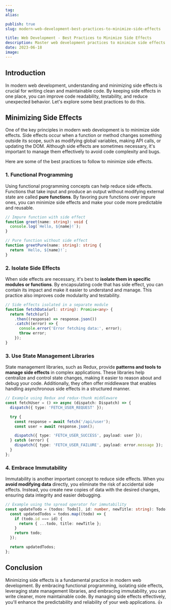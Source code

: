 ```yaml
---
tag:
alias:

publish: true
slug: modern-web-development-best-practices-to-minimize-side-effects

title: Web Development - Best Practices to Minimize Side Effects
description: Master web development practices to minimize side effects. Explore functional programming, isolating side effects, state management, and immutability benefits.
date: 2023-06-18
image:
---
```



## Introduction
In modern web development, understanding and minimizing side effects is crucial for writing clean and maintainable code. By keeping side effects in one place, you can improve code readability, testability, and reduce unexpected behavior. Let's explore some best practices to do this. 

## Minimizing Side Effects
One of the key principles in modern web development is to minimize side effects. Side effects occur when a function or method changes something outside its scope, such as modifying global variables, making API calls, or updating the DOM. Although side effects are sometimes necessary, it's important to manage them effectively to avoid code complexity and bugs.

Here are some of the best practices to follow to minimize side effects.

### 1. Functional Programming
Using functional programming concepts can help reduce side effects. Functions that take input and produce an output without modifying external state are called **pure functions**. By favoring pure functions over impure ones, you can minimize side effects and make your code more predictable and reusable.

```typescript
// Impure function with side effect
function greet(name: string): void {
  console.log(`Hello, ${name}!`);
}

// Pure function without side effect
function greetPure(name: string): string {
  return `Hello, ${name}!`;
}
```

### 2. Isolate Side Effects
When side effects are necessary, it's best to **isolate them in specific modules or functions**. By encapsulating code that has side effect, you can contain its impact and make it easier to understand and manage. This practice also improves code modularity and testability.

```typescript
// Side effects isolated in a separate module
function fetchData(url: string): Promise<any> {
  return fetch(url)
    .then((response) => response.json())
    .catch((error) => {
      console.error('Error fetching data:', error);
      throw error;
    });
}
```

### 3. Use State Management Libraries
State management libraries, such as Redux, provide **patterns and tools to manage side effects** in complex applications. These libraries help centralize and control state changes, making it easier to reason about and debug your code. Additionally, they often offer middleware that enables handling asynchronous side effects in a structured manner.

```typescript
// Example using Redux and redux-thunk middleware
const fetchUser = () => async (dispatch: Dispatch) => {
  dispatch({ type: 'FETCH_USER_REQUEST' });

  try {
    const response = await fetch('/api/user');
    const user = await response.json();

    dispatch({ type: 'FETCH_USER_SUCCESS', payload: user });
  } catch (error) {
    dispatch({ type: 'FETCH_USER_FAILURE', payload: error.message });
  }
};
```

### 4. Embrace Immutability
Immutability is another important concept to reduce side effects. When you **avoid modifying data** directly, you eliminate the risk of accidental side effects. Instead, you create new copies of data with the desired changes, ensuring data integrity and easier debugging.

```typescript
// Example using the spread operator for immutability
const updateTodo = (todos: Todo[], id: number, newTitle: string): Todo[] => {
  const updatedTodos = todos.map((todo) => {
    if (todo.id === id) {
      return { ...todo, title: newTitle };
    }
    return todo;
  });

  return updatedTodos;
};
```

## Conclusion
Minimizing side effects is a fundamental practice in modern web development. By embracing functional programming, isolating side effects, leveraging state management libraries, and embracing immutability, you can write cleaner, more maintainable code. By managing side effects effectively, you'll enhance the predictability and reliability of your web applications. 👍
